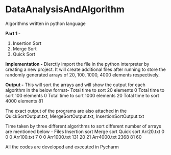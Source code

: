 # DataAnalysisAndAlgorithm
Algorithms written in python language

**Part 1 -**
  1. Insertion Sort
  2. Merge Sort
  3. Quick Sort
  
  **Implementation -**
  Dierctly import the file in the python interpreter by creating a new project. It will create additional files after running to store the randomly generated arrays of 20, 100, 1000, 4000 elements respectively.
  
  **Output -** 
  This will sort the arrays and will show the output for each algorithm in the below format- 
Total time to sort 20 elements 0
Total time to sort 100 elements 0
Total time to sort 1000 elements 20
Total time to sort 4000 elements 81

The exact output of the programs are also attached in the QuickSortOutput.txt, MergeSortOutput.txt, InsertionSortOutput.txt

Time taken by three different algorithms to sort different number of arrays are mentioned below -
Files	Insertion sort	Merge sort	Quick sort
Arr20.txt	0	0	0
Arr100.txt	7	0	0
Arr1000.txt	131	20	21
Arr4000.txt	2368	81	60

All the codes are developed and executed in Pycharm
